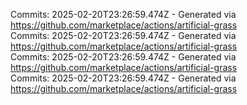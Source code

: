 Commits: 2025-02-20T23:26:59.474Z - Generated via https://github.com/marketplace/actions/artificial-grass
<br>
Commits: 2025-02-20T23:26:59.474Z - Generated via https://github.com/marketplace/actions/artificial-grass
<br>
Commits: 2025-02-20T23:26:59.474Z - Generated via https://github.com/marketplace/actions/artificial-grass
<br>
Commits: 2025-02-20T23:26:59.474Z - Generated via https://github.com/marketplace/actions/artificial-grass
<br>

